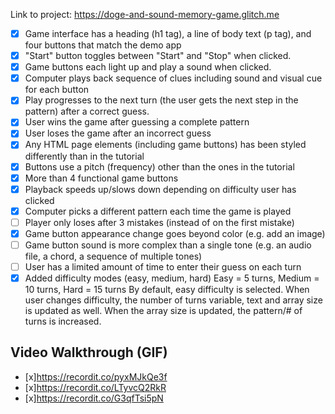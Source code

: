 Link to project: https://doge-and-sound-memory-game.glitch.me

* [x] Game interface has a heading (h1 tag), a line of body text (p tag), and four buttons that match the demo app
* [x] "Start" button toggles between "Start" and "Stop" when clicked. 
* [x] Game buttons each light up and play a sound when clicked. 
* [x] Computer plays back sequence of clues including sound and visual cue for each button
* [x] Play progresses to the next turn (the user gets the next step in the pattern) after a correct guess. 
* [x] User wins the game after guessing a complete pattern
* [x] User loses the game after an incorrect guess
* [x] Any HTML page elements (including game buttons) has been styled differently than in the tutorial
* [x] Buttons use a pitch (frequency) other than the ones in the tutorial
* [x] More than 4 functional game buttons
* [x] Playback speeds up/slows down depending on difficulty user has clicked
* [x] Computer picks a different pattern each time the game is played
* [ ] Player only loses after 3 mistakes (instead of on the first mistake)
* [x] Game button appearance change goes beyond color (e.g. add an image)
* [ ] Game button sound is more complex than a single tone (e.g. an audio file, a chord, a sequence of multiple tones)
* [ ] User has a limited amount of time to enter their guess on each turn
* [x] Added difficulty modes (easy, medium, hard) Easy = 5 turns, Medium = 10 turns, Hard = 15 turns
      By default, easy difficulty is selected. When user changes difficulty, the number of turns variable, text
      and array size is updated as well. When the array size is updated, the pattern/# of turns is increased.

## Video Walkthrough (GIF)
* [x]https://recordit.co/pyxMJkQe3f
* [x]https://recordit.co/LTyvcQ2RkR
* [x]https://recordit.co/G3qfTsi5pN
